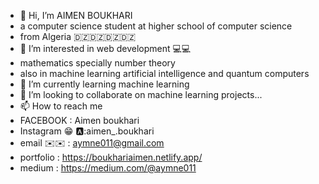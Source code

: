- 👋 Hi, I’m AIMEN BOUKHARI 
- a computer science student at higher school of computer science 
- from Algeria 🇩🇿🇩🇿🇩🇿🇩🇿
- 👀 I’m interested in web development 💻💻
- mathematics specially number theory 
- also in machine learning artificial intelligence and quantum computers
- 🌱 I’m currently learning machine learning 
- 💞️ I’m looking to collaborate on machine learning projects...
- 📫 How to reach me 
- FACEBOOK : Aimen boukhari 
- Instagram 😁 🅰️:aimen_.boukhari
- email ✉️✉️ : aymne011@gmail.com
- portfolio : https://boukhariaimen.netlify.app/
- medium : https://medium.com/@aymne011 

<!---
aymen-000/aymen-000 is a ✨ special ✨ repository because its `README.md` (this file) appears on your GitHub profile.
You can click the Preview link to take a look at your changes.
--->
